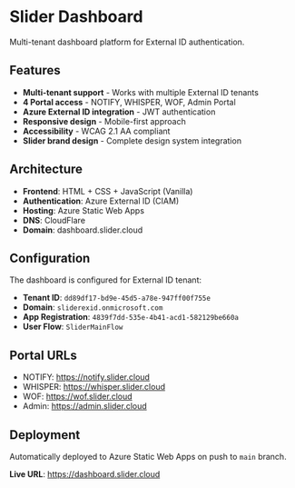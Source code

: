 # Slider Dashboard

Multi-tenant dashboard platform for External ID authentication.

## Features

- **Multi-tenant support** - Works with multiple External ID tenants
- **4 Portal access** - NOTIFY, WHISPER, WOF, Admin Portal
- **Azure External ID integration** - JWT authentication
- **Responsive design** - Mobile-first approach
- **Accessibility** - WCAG 2.1 AA compliant
- **Slider brand design** - Complete design system integration

## Architecture

- **Frontend**: HTML + CSS + JavaScript (Vanilla)
- **Authentication**: Azure External ID (CIAM)
- **Hosting**: Azure Static Web Apps
- **DNS**: CloudFlare
- **Domain**: dashboard.slider.cloud

## Configuration

The dashboard is configured for External ID tenant:
- **Tenant ID**: `dd89df17-bd9e-45d5-a78e-947ff00f755e`
- **Domain**: `sliderexid.onmicrosoft.com`
- **App Registration**: `4839f7dd-535e-4b41-acd1-582129be660a`
- **User Flow**: `SliderMainFlow`

## Portal URLs

- NOTIFY: https://notify.slider.cloud
- WHISPER: https://whisper.slider.cloud  
- WOF: https://wof.slider.cloud
- Admin: https://admin.slider.cloud

## Deployment

Automatically deployed to Azure Static Web Apps on push to `main` branch.

**Live URL**: https://dashboard.slider.cloud